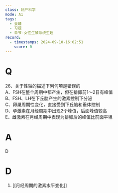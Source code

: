 ```yaml
---
class: 妇产科学
mode: A1
tags:
  - 景晴
  - 习题
  - 章节-女性生殖系统生理
record:
  - timestamps: 2024-09-10-16:02:51
    score: 0
---
```


# Q
26、关于性轴的描述下列何项是错误的  
A、FSH在整个周期中都产生，但在排卵前1～2日有峰值  
B、FSH、LH在下丘脑产生的激素控制下分泌  
C、卵巢周期性变化，直接受到下丘脑和垂体控制  
D、孕激素在月经周期中出现2个峰值，后面峰值较高  
E、雌激素在月经周期中表现为排卵后的峰值比前面平坦  
# A
D
# D
1. [[月经周期的激素水平变化]]